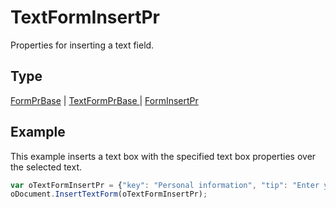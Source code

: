 # TextFormInsertPr

Properties for inserting a text field.

## Type

[FormPrBase](./FormPrBase.md) &#124; [TextFormPrBase ](./TextFormPrBase.md) &#124; [FormInsertPr ](./FormInsertPr.md)

## Example

This example inserts a text box with the specified text box properties over the selected text.

```javascript
var oTextFormInsertPr = {"key": "Personal information", "tip": "Enter your first name", "required": true, "placeholder": "Name", "comb": true, "maxCharacters": 10, "cellWidth": 3, "multiLine": false, "autoFit": false, "placeholderFromSelection": true, "keepSelectedTextInForm": false};
oDocument.InsertTextForm(oTextFormInsertPr);
```